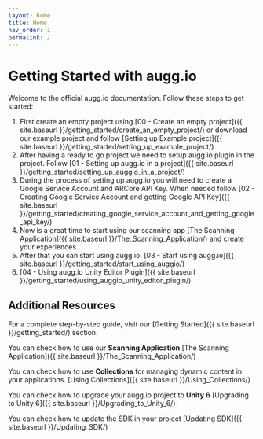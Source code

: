 ```yaml
---
layout: home
title: Home
nav_order: 1
permalink: /
---
```


# Getting Started with augg.io

Welcome to the official augg.io documentation. Follow these steps to get started:

1. First create an empty project using [00 - Create an empty project]({{ site.baseurl }}/getting_started/create_an_empty_project/) or download our example project and follow [Setting up Example project]({{ site.baseurl }}/getting_started/setting_up_example_project/)
2. After having a ready to go project we need to setup augg.io plugin in the project. Follow [01 - Setting up augg.io in a project]({{ site.baseurl }}/getting_started/setting_up_auggio_in_a_project/)
3. During the process of setting up augg.io you will need to create a Google Service Account and ARCore API Key. When needed follow [02 - Creating Google Service Account and getting Google API Key]({{ site.baseurl }}/getting_started/creating_google_service_account_and_getting_google_api_key/)
4. Now is a great time to start using our scanning app [The Scanning Application]({{ site.baseurl }}/The_Scanning_Application/) and create your experiences.
5. After that you can start using augg.io. [03 - Start using augg.io]({{ site.baseurl }}/getting_started/start_using_auggio/)
6. [04 - Using augg.io Unity Editor Plugin]({{ site.baseurl }}/getting_started/using_auggio_unity_editor_plugin/)

## Additional Resources

For a complete step-by-step guide, visit our [Getting Started]({{ site.baseurl }}/getting_started/) section.

You can check how to use our **Scanning Application** [The Scanning Application]({{ site.baseurl }}/The_Scanning_Application/)

You can check how to use **Collections** for managing dynamic content in your applications. [Using Collections]({{ site.baseurl }}/Using_Collections/)

You can check how to upgrade your augg.io project to **Unity 6** [Upgrading to Unity 6]({{ site.baseurl }}/Upgrading_to_Unity_6/)

You can check how to update the SDK in your project [Updating SDK]({{ site.baseurl }}/Updating_SDK/)

